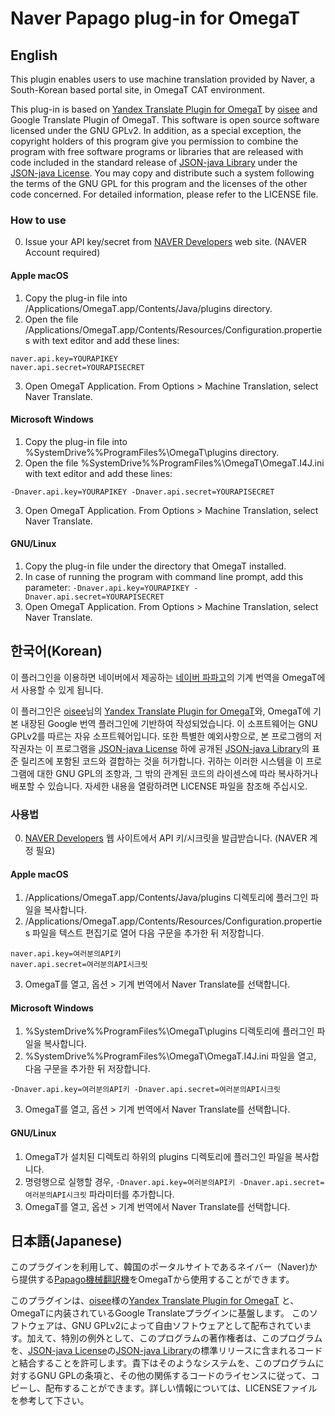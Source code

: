 # Naver Papago plug-in for OmegaT

## English
This plugin enables users to use machine translation provided by Naver, a South-Korean based portal site, in OmegaT CAT environment.

This plug-in is based on [Yandex Translate Plugin for OmegaT](https://sourceforge.net/projects/yandextranslatepluginforomegat/) by [oisee](https://sourceforge.net/u/oisee/profile/) and Google Translate Plugin of OmegaT.
This software is open source software licensed under the GNU GPLv2. In addition, as a special exception, the copyright holders of this program give you permission to combine the program with free software programs or libraries that are released with code included in the standard release of [JSON-java Library](https://github.com/stleary/JSON-java) under the [JSON-java License](https://github.com/stleary/JSON-java/blob/master/LICENSE). You may copy and distribute such a system following the terms of the GNU GPL for this program and the licenses of the other code concerned. For detailed information, please refer to the LICENSE file.

### How to use
0. Issue your API key/secret from [NAVER Developers](https://developers.naver.com/apps/#/register?api=ppg_n2mt) web site. (NAVER Account required)

#### Apple macOS
1. Copy the plug-in file into /Applications/OmegaT.app/Contents/Java/plugins directory.
2. Open the file /Applications/OmegaT.app/Contents/Resources/Configuration.properties with text editor and add these lines:
```
naver.api.key=YOURAPIKEY
naver.api.secret=YOURAPISECRET
```
3. Open OmegaT Application. From Options > Machine Translation, select Naver Translate.

#### Microsoft Windows
1. Copy the plug-in file into %SystemDrive%\%ProgramFiles%\OmegaT\plugins directory.
2. Open the file %SystemDrive%\%ProgramFiles%\OmegaT\OmegaT.I4J.ini with text editor and add these lines:
```
-Dnaver.api.key=YOURAPIKEY -Dnaver.api.secret=YOURAPISECRET
```
3. Open OmegaT Application. From Options > Machine Translation, select Naver Translate.

#### GNU/Linux

1. Copy the plug-in file under the directory that OmegaT installed.
2. In case of running the program with command line prompt, add this parameter: ```-Dnaver.api.key=YOURAPIKEY -Dnaver.api.secret=YOURAPISECRET```
3. Open OmegaT Application. From Options > Machine Translation, select Naver Translate.

## 한국어(Korean)
이 플러그인을 이용하면 네이버에서 제공하는 [네이버 파파고](http://papago.naver.com)의 기계 번역을 OmegaT에서 사용할 수 있게 됩니다.

이 플러그인은 [oisee](https://sourceforge.net/u/oisee/profile/)님의 [Yandex Translate Plugin for OmegaT](https://sourceforge.net/projects/yandextranslatepluginforomegat/)와, OmegaT에 기본 내장된 Google 번역 플러그인에 기반하여 작성되었습니다.
이 소프트웨어는 GNU GPLv2를 따르는 자유 소프트웨어입니다. 또한 특별한 예외사항으로, 본 프로그램의 저작권자는 이 프로그램을 [JSON-java License](https://github.com/stleary/JSON-java/blob/master/LICENSE) 하에 공개된 [JSON-java Library](https://github.com/stleary/JSON-java)의 표준 릴리즈에 포함된 코드와 결합하는 것을 허가합니다. 귀하는 이러한 시스템을 이 프로그램에 대한 GNU GPL의 조항과, 그 밖의 관계된 코드의 라이센스에 따라 복사하거나 배포할 수 있습니다. 자세한 내용을 열람하려면 LICENSE 파일을 참조해 주십시오.

### 사용법
0. [NAVER Developers](https://developers.naver.com/register?defaultScope=translate) 웹 사이트에서 API 키/시크릿을 발급받습니다. (NAVER 계정 필요)

#### Apple macOS
1. /Applications/OmegaT.app/Contents/Java/plugins 디렉토리에 플러그인 파일을 복사합니다. 
2. /Applications/OmegaT.app/Contents/Resources/Configuration.properties 파일을 텍스트 편집기로 열어 다음 구문을 추가한 뒤 저장합니다.
```
naver.api.key=여러분의API키
naver.api.secret=여러분의API시크릿
```
3. OmegaT를 열고, 옵션 > 기계 번역에서 Naver Translate를 선택합니다.

#### Microsoft Windows
1. %SystemDrive%\%ProgramFiles%\OmegaT\plugins 디렉토리에 플러그인 파일을 복사합니다.
2. %SystemDrive%\%ProgramFiles%\OmegaT\OmegaT.I4J.ini 파일을 열고, 다음 구문을 추가한 뒤 저장합니다.
```
-Dnaver.api.key=여러분의API키 -Dnaver.api.secret=여러분의API시크릿
```
3. OmegaT를 열고, 옵션 > 기계 번역에서 Naver Translate를 선택합니다.

#### GNU/Linux

1. OmegaT가 설치된 디렉토리 하위의 plugins 디렉토리에 플러그인 파일을 복사합니다.
2. 명령행으로 실행할 경우, ```-Dnaver.api.key=여러분의API키 -Dnaver.api.secret=여러분의API시크릿``` 파라미터를 추가합니다.
3. OmegaT를 열고, 옵션 > 기계 번역에서 Naver Translate를 선택합니다.


## 日本語(Japanese)
このプラグインを利用して、韓国のポータルサイトであるネイバー（Naver)から提供する[Papago機械翻訳機](http://papago.naver.com)をOmegaTから使用することができます。

このプラグインは、[oisee](https://sourceforge.net/u/oisee/profile/)様の[Yandex Translate Plugin for OmegaT](https://sourceforge.net/projects/yandextranslatepluginforomegat/) と、OmegaTに内装されているGoogle Translateプラグインに基盤します。
このソフトウェアは、GNU GPLv2によって自由ソフトウェアとして配布されています。加えて、特別の例外として、このプログラムの著作権者は、このプログラムを、[JSON-java License](https://github.com/stleary/JSON-java/blob/master/LICENSE)の[JSON-java Library](https://github.com/stleary/JSON-java)の標準リリースに含まれるコードと結合することを許可します。貴下はそのようなシステムを、このプログラムに対するGNU GPLの条項と、その他の関係するコードのライセンスに従って、コピーし、配布することができます。詳しい情報については、LICENSEファイルを参考して下さい。


